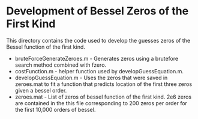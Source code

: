 # Development of Bessel Zeros of the First Kind
This directory contains the code used to develop the guesses zeros of the Bessel function of the first kind. 

* bruteForceGenerateZeroes.m - Generates zeros using a brutefore search method combined with fzero.
* costFunction.m - helper function used by developGuessEquation.m.
* developGuessEquation.m - Uses the zeros that were saved in zeroes.mat to fit a function that predicts location of the first three zeros given a bessel order.
* zeroes.mat - List of zeros of bessel function of the first kind. 2e6 zeros are contained in the this file corresponding to 200 zeros per order for the first 10,000 orders of bessel.

